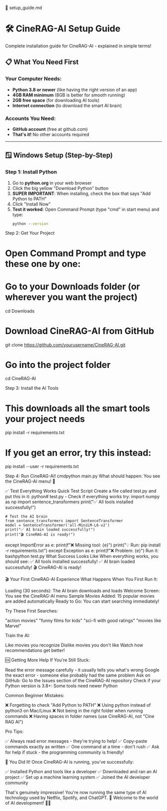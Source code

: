 📄 setup_guide.md

# 🛠️ CineRAG-AI Setup Guide

Complete installation guide for CineRAG-AI - explained in simple terms!

## 📋 What You Need First

### **Your Computer Needs:**
- **Python 3.8 or newer** (like having the right version of an app)
- **4GB RAM minimum** (8GB is better for smooth running)
- **2GB free space** (for downloading AI tools)
- **Internet connection** (to download the smart AI brain)

### **Accounts You Need:**
- **GitHub account** (free at github.com)
- **That's it!** No other accounts required

---

## 🪟 Windows Setup (Step-by-Step)

### **Step 1: Install Python**
1. Go to **python.org** in your web browser
2. Click the big yellow "Download Python" button
3. **SUPER IMPORTANT**: When installing, check the box that says "Add Python to PATH"
4. Click "Install Now"
5. **Test it worked**: Open Command Prompt (type "cmd" in start menu) and type:
   ```cmd
   python --version


Step 2: Get Your Project

   # Open Command Prompt and type these one by one:

# Go to your Downloads folder (or wherever you want the project)
cd Downloads

# Download CineRAG-AI from GitHub
git clone https://github.com/yourusername/CineRAG-AI.git

# Go into the project folder
cd CineRAG-AI

Step 3: Install the AI Tools

# This downloads all the smart tools your project needs
pip install -r requirements.txt

# If you get an error, try this instead:
pip install --user -r requirements.txt

Step 4: Run CineRAG-AI!
cmdpython main.py
What should happen: You see the CineRAG-AI menu! 🎉


✅ Test Everything Works
Quick Test Script
Create a file called test.py and put this in it:
python# test.py - Check if everything works
try:
    import numpy as np
    import sentence_transformers
    print("✅ All tools installed successfully!")
    
    # Test the AI brain
    from sentence_transformers import SentenceTransformer
    model = SentenceTransformer('all-MiniLM-L6-v2')
    print("✅ AI brain loaded successfully!")
    print("🎬 CineRAG-AI is ready!")
    
except ImportError as e:
    print(f"❌ Missing tool: {e}")
    print("💡 Run: pip install -r requirements.txt")
except Exception as e:
    print(f"❌ Problem: {e}")
Run it:
bashpython test.py
What Success Looks Like
When everything works, you should see:
✅ All tools installed successfully!
✅ AI brain loaded successfully!
🎬 CineRAG-AI is ready!

🎬 Your First CineRAG-AI Experience
What Happens When You First Run It:

Loading (30 seconds): The AI brain downloads and loads
Welcome Screen: You see the CineRAG-AI menu
Sample Movies Added: 15 popular movies are added automatically
Ready to Go: You can start searching immediately!

Try These First Searches:

"action movies"
"funny films for kids"
"sci-fi with good ratings"
"movies like Marvel"

Train the AI:

Like movies you recognize
Dislike movies you don't like
Watch how recommendations get better!


🆘 Getting More Help
If You're Still Stuck:

Read the error message carefully - it usually tells you what's wrong
Google the exact error - someone else probably had the same problem
Ask on GitHub: Go to the Issues section of the CineRAG-AI repository
Check if your Python version is 3.8+: Some tools need newer Python

Common Beginner Mistakes:

❌ Forgetting to check "Add Python to PATH"
❌ Using python instead of python3 on Mac/Linux
❌ Not being in the right folder when running commands
❌ Having spaces in folder names (use CineRAG-AI, not "Cine RAG AI")

Pro Tips:

✅ Always read error messages - they're trying to help!
✅ Copy-paste commands exactly as written
✅ One command at a time - don't rush
✅ Ask for help if stuck - the programming community is friendly!


🎯 You Did It!
Once CineRAG-AI is running, you've successfully:

✅ Installed Python and tools like a developer
✅ Downloaded and ran an AI project
✅ Set up a machine learning system
✅ Joined the AI developer community

That's genuinely impressive! You're now running the same type of AI technology used by Netflix, Spotify, and ChatGPT. 🚀
Welcome to the world of AI development! 🤖✨
